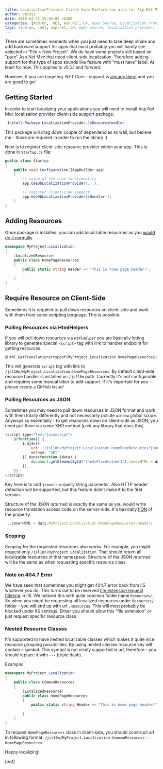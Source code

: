 ```yaml
---
title: LocalizationProvider Client Side Feature now also for Asp.Net Mvc Apps
author: valdis
date: 2019-04-21 18:00:00 +0200
categories: [Add-On, .NET, ASP.NET, C#, Open Source, Localization Provider]
tags: [add-on, .net, asp.net, c#, open source, localization provider, localization]
---
```


There are sometimes moments when you just need to take deep inhale and add backward support for apps that most probably you will hardly see selected in "File > New Project". We do have some projects still based on "pure" Asp.Net Mvc that need client-side localization. Therefore adding support for this type of apps sounds like feature with "must have" label. At least for now. This applies to v5.5.1 and forward.

However, if you are targeting .NET Core - support is [already there](https://tech-fellow.eu/2019/03/09/client-side-localization-in-asp-net-core-using-dblocalizationprovider/) and you are good to go!

## Getting Started

In order to start localizing your applications you will need to install Asp.Net Mvc localization provider client-side support package:

```powershell
 Install-Package LocalizationProvider.JsResourceHandler
```

This package will drag down couple of dependencies as well, but believe me - those are required in order to run the library :)

Next is to register client-side resource provider within your app. This is done in `Startup.cs` file:

```csharp
public class Startup
{
    public void Configuration(IAppBuilder app)
    {
        // setup of the core functionality
        app.UseDbLocalizationProvider(...);

        // register client-side support
        app.UseDbLocalizationProviderJsHandler();
    }
}
```

## Adding Resources

Once package is installed, you can add localizable resources as you [would do it normally](https://github.com/valdisiljuconoks/LocalizationProvider/blob/master/docs/resource-types.md).

```csharp
namespace MyProject.Localization
{
    [LocalizedResource]
    public class HomePageResources
    {
        public static string Header => "This is home page header!";
        ...
    }
}
```

## Require Resource on Client-Side

Sometimes it is required to pull down resources on client-side and work with them from some scripting language. This is possible.

### Pulling Resources via HtmlHelpers

If you will pull down resources via `HtmlHelper` you are basically letting library to generate special `<script>` tag with link to handler endpoint for getting resources.

```razor
@Html.GetTranslations(typeof(MyProject.Localization.HomePageResources))
```

This will generate `script` tag with link to `/jsl10n/MyProject.Localization.HomePageResources`. By default client-side resource handler is installed on `/jsl10n` path. Currently it's not configurable and requires some manual labor to add support. If it's important for you - please create a GitHub issue!

### Pulling Resources as JSON

Sometimes you may need to pull down resources in JSON format and work with them totally differently and not necessarily pollute `window` global scope. Anyways so essentially - to get resources down on client-side as JSON, you need pull them via some XHR method (pick any library that does this).

```javascript
<script type="text/javascript">
    $(function() {
        $.ajax({
            url: '/jsl10n/MyProject.Localization.HomePageResources?json=true',
            method: 'GET'
        }).done(function (data) {
            document.getElementById('theJsPlaceholder1').innerHTML = data.MyProject.Localization.HomePageResources.Header;
        });
    });
</script>
```

Key here is to add `json=true` query string parameter. Also HTTP header detection will be supported, but this feature didn't make it to the first version.

Structure of the JSON returned is exactly the same as you would write resource translation access code on the server-side. It's basically [FQN](https://docs.microsoft.com/en-us/dotnet/framework/reflection-and-codedom/specifying-fully-qualified-type-names) of the property.

```javascript
...innerHTML = data.MyProject.Localization.HomePageResources.Header;
```

### Scoping

Scoping for the requested resources also works. For example, you might request only `/jsl10n/MyProject.Localization`. That should return all localizable resources in that namespace. Structure of the JSON returned will be the same as when requesting specific resource class.

### Note on 404.7 Error

We have seen that sometimes you might get 404.7 error back from IIS whatever you do. This turns out to be reserved [file extension request filtering](https://docs.microsoft.com/en-us/iis/configuration/system.webserver/security/requestfiltering/fileextensions/) in IIS. We noticed this with quite common folder name `Resources/`. So when you might be requesting all localized resources under `Resources/` folder - you will end up with url `.Resources`. This will most probably be blocked under IIS settings. Either you should allow this "file extension" or just request specific resource class.

### Nested Resource Classes

It's supported to have nested localizable classes which makes it quite nice resource grouping possibilities. By using nested classes resource key will contain `+` symbol. This symbol is not nicely supported in url, therefore - you should replace it with `---` (triple dash).

Example:

```csharp
namespace MyProject.Localization
{
    public class CommonResources
    {
        [LocalizedResource]
        public class HomePageResources
        {
            public static string Header => "This is home page header!";
            ...
        }
    }
}
```

To request `HomePageResources` class in client-side, you should construct url in following format: `/jsl10n/MyProject.Localization.CommonResources---HomePageResources`.

Happy localizing!

[*eof*]
